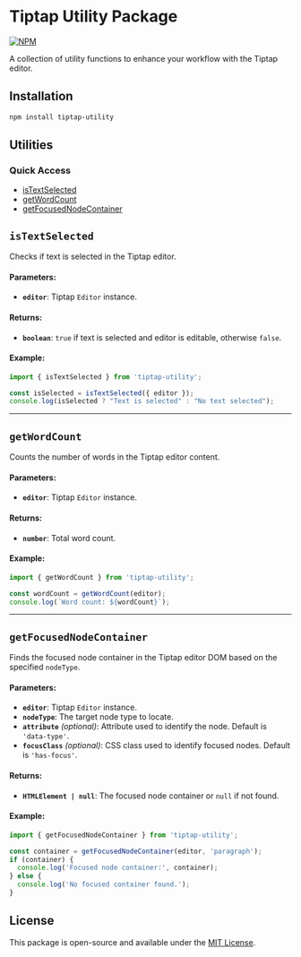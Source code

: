 # Tiptap Utility Package
[![NPM](https://img.shields.io/npm/v/tiptap-utility.svg)](https://www.npmjs.com/package/tiptap-utility)

A collection of utility functions to enhance your workflow with the Tiptap editor.

## Installation

```bash
npm install tiptap-utility
```

## Utilities

### Quick Access
- [isTextSelected](#istextselected)
- [getWordCount](#getwordcount)
- [getFocusedNodeContainer](#getfocusednodecontainer)

## `isTextSelected`

Checks if text is selected in the Tiptap editor.

#### Parameters:
- **`editor`**: Tiptap `Editor` instance.

#### Returns:
- **`boolean`**: `true` if text is selected and editor is editable, otherwise `false`.

#### Example:
```typescript
import { isTextSelected } from 'tiptap-utility';

const isSelected = isTextSelected({ editor });
console.log(isSelected ? "Text is selected" : "No text selected");
```

---

## `getWordCount`

Counts the number of words in the Tiptap editor content.

#### Parameters:
- **`editor`**: Tiptap `Editor` instance.

#### Returns:
- **`number`**: Total word count.

#### Example:
```typescript
import { getWordCount } from 'tiptap-utility';

const wordCount = getWordCount(editor);
console.log(`Word count: ${wordCount}`);
```

---

## `getFocusedNodeContainer`

Finds the focused node container in the Tiptap editor DOM based on the specified `nodeType`.

#### Parameters:
- **`editor`**: Tiptap `Editor` instance.
- **`nodeType`**: The target node type to locate.
- **`attribute`** *(optional)*: Attribute used to identify the node. Default is `'data-type'`.
- **`focusClass`** *(optional)*: CSS class used to identify focused nodes. Default is `'has-focus'`.

#### Returns:
- **`HTMLElement | null`**: The focused node container or `null` if not found.

#### Example:
```typescript
import { getFocusedNodeContainer } from 'tiptap-utility';

const container = getFocusedNodeContainer(editor, 'paragraph');
if (container) {
  console.log('Focused node container:', container);
} else {
  console.log('No focused container found.');
}
```

## License

This package is open-source and available under the [MIT License](LICENSE).

